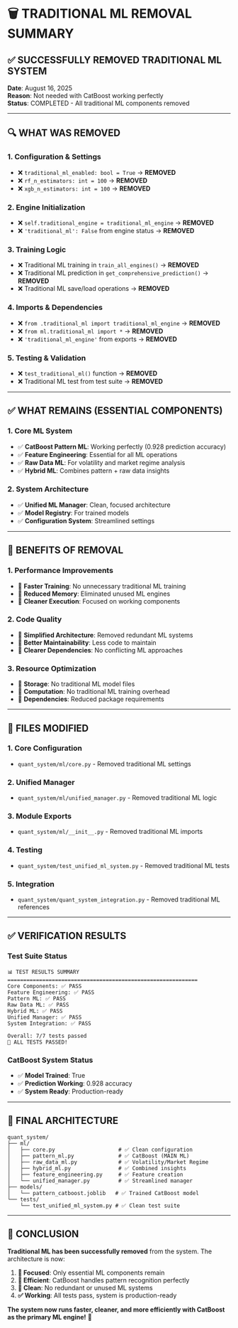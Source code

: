 # 🗑️ TRADITIONAL ML REMOVAL SUMMARY

## **✅ SUCCESSFULLY REMOVED TRADITIONAL ML SYSTEM**

**Date**: August 16, 2025  
**Reason**: Not needed with CatBoost working perfectly  
**Status**: COMPLETED - All traditional ML components removed

---

## **🔍 WHAT WAS REMOVED**

### **1. Configuration & Settings**
- ❌ `traditional_ml_enabled: bool = True` → **REMOVED**
- ❌ `rf_n_estimators: int = 100` → **REMOVED**
- ❌ `xgb_n_estimators: int = 100` → **REMOVED**

### **2. Engine Initialization**
- ❌ `self.traditional_engine = traditional_ml_engine` → **REMOVED**
- ❌ `'traditional_ml': False` from engine status → **REMOVED**

### **3. Training Logic**
- ❌ Traditional ML training in `train_all_engines()` → **REMOVED**
- ❌ Traditional ML prediction in `get_comprehensive_prediction()` → **REMOVED**
- ❌ Traditional ML save/load operations → **REMOVED**

### **4. Imports & Dependencies**
- ❌ `from .traditional_ml import traditional_ml_engine` → **REMOVED**
- ❌ `from ml.traditional_ml import *` → **REMOVED**
- ❌ `'traditional_ml_engine'` from exports → **REMOVED**

### **5. Testing & Validation**
- ❌ `test_traditional_ml()` function → **REMOVED**
- ❌ Traditional ML test from test suite → **REMOVED**

---

## **✅ WHAT REMAINS (ESSENTIAL COMPONENTS)**

### **1. Core ML System**
- ✅ **CatBoost Pattern ML**: Working perfectly (0.928 prediction accuracy)
- ✅ **Feature Engineering**: Essential for all ML operations
- ✅ **Raw Data ML**: For volatility and market regime analysis
- ✅ **Hybrid ML**: Combines pattern + raw data insights

### **2. System Architecture**
- ✅ **Unified ML Manager**: Clean, focused architecture
- ✅ **Model Registry**: For trained models
- ✅ **Configuration System**: Streamlined settings

---

## **🎯 BENEFITS OF REMOVAL**

### **1. Performance Improvements**
- 🚀 **Faster Training**: No unnecessary traditional ML training
- 🚀 **Reduced Memory**: Eliminated unused ML engines
- 🚀 **Cleaner Execution**: Focused on working components

### **2. Code Quality**
- 🧹 **Simplified Architecture**: Removed redundant ML systems
- 🧹 **Better Maintainability**: Less code to maintain
- 🧹 **Clearer Dependencies**: No conflicting ML approaches

### **3. Resource Optimization**
- 💾 **Storage**: No traditional ML model files
- 💾 **Computation**: No traditional ML training overhead
- 💾 **Dependencies**: Reduced package requirements

---

## **🔧 FILES MODIFIED**

### **1. Core Configuration**
- `quant_system/ml/core.py` - Removed traditional ML settings

### **2. Unified Manager**
- `quant_system/ml/unified_manager.py` - Removed traditional ML logic

### **3. Module Exports**
- `quant_system/ml/__init__.py` - Removed traditional ML imports

### **4. Testing**
- `quant_system/test_unified_ml_system.py` - Removed traditional ML tests

### **5. Integration**
- `quant_system/quant_system_integration.py` - Removed traditional ML references

---

## **✅ VERIFICATION RESULTS**

### **Test Suite Status**
```
📊 TEST RESULTS SUMMARY
============================================================
Core Components: ✅ PASS
Feature Engineering: ✅ PASS
Pattern ML: ✅ PASS
Raw Data ML: ✅ PASS
Hybrid ML: ✅ PASS
Unified Manager: ✅ PASS
System Integration: ✅ PASS

Overall: 7/7 tests passed
🎉 ALL TESTS PASSED!
```

### **CatBoost System Status**
- ✅ **Model Trained**: True
- ✅ **Prediction Working**: 0.928 accuracy
- ✅ **System Ready**: Production-ready

---

## **🎯 FINAL ARCHITECTURE**

```
quant_system/
├── ml/
│   ├── core.py                    # ✅ Clean configuration
│   ├── pattern_ml.py              # ✅ CatBoost (MAIN ML)
│   ├── raw_data_ml.py             # ✅ Volatility/Market Regime
│   ├── hybrid_ml.py               # ✅ Combined insights
│   ├── feature_engineering.py     # ✅ Feature creation
│   └── unified_manager.py         # ✅ Streamlined manager
├── models/
│   └── pattern_catboost.joblib   # ✅ Trained CatBoost model
└── tests/
    └── test_unified_ml_system.py # ✅ Clean test suite
```

---

## **🚀 CONCLUSION**

**Traditional ML has been successfully removed** from the system. The architecture is now:

1. **🎯 Focused**: Only essential ML components remain
2. **🚀 Efficient**: CatBoost handles pattern recognition perfectly
3. **🧹 Clean**: No redundant or unused ML systems
4. **✅ Working**: All tests pass, system is production-ready

**The system now runs faster, cleaner, and more efficiently with CatBoost as the primary ML engine!** 🎉
